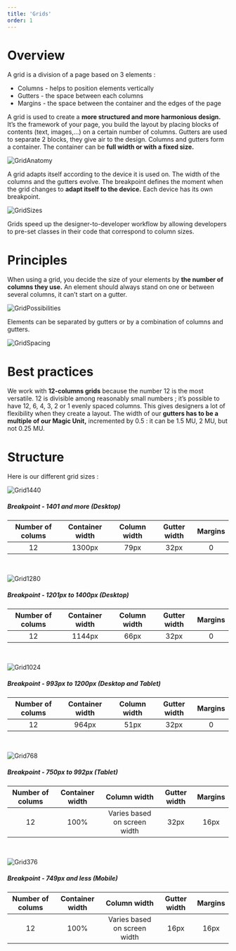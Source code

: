 ```yaml
---
title: 'Grids'
order: 1
---
```


# Overview
A grid is a division of a page based on 3 elements :
* Columns - helps to position elements vertically
* Gutters - the space between each columns
* Margins - the space between the container and the edges of the page

A grid is used to create a **more structured and more harmonious design.** It’s the framework of your page, you build the layout by placing blocks of contents (text, images,…) on a certain number of columns.
Gutters are used to separate 2 blocks, they give air to the design.
Columns and gutters form a container. The container can be **full width or with a fixed size.**

![GridAnatomy](GridAnatomy.png)

A grid adapts itself according to the device it is used on. The width of the columns and the gutters evolve. The breakpoint defines the moment when the grid changes to **adapt itself to the device.** Each device has its own breakpoint.

![GridSizes](GridSizes.png)

Grids speed up the designer-to-developer workflow by allowing developers to pre-set classes in their code that correspond to column sizes.

# Principles
When using a grid, you decide the size of your elements by **the number of columns they use.** An element should always stand on one or between several columns, it can’t start on a gutter.

![GridPossibilities](GridPossibilities.png)

Elements can be separated by gutters or by a combination of columns and gutters.

![GridSpacing](GridSpacing.png)

# Best practices
We work with **12-columns grids** because the number 12 is the most versatile. 12 is divisible among reasonably small numbers ; it’s possible to have 12, 6, 4, 3, 2 or 1 evenly spaced columns. This gives designers a lot of flexibility when they create a layout.
The width of our **gutters has to be a multiple of our Magic Unit,** incremented by 0.5 : it can be 1.5 MU, 2 MU, but not 0.25 MU.

# Structure

Here is our different grid sizes :

![Grid1440](Grid1440.png)

##### Breakpoint - 1401 and more (Desktop)

| Number of colums | Container width | Column width | Gutter width | Margins |
|:----------------:|:---------------:|:------------:|:------------:|:-------:|
|        12        |      1300px     |     79px     |     32px     |    0    |

<br>

![Grid1280](Grid1280.png)

##### Breakpoint - 1201px to 1400px (Desktop)

| Number of colums | Container width | Column width | Gutter width | Margins |
|:----------------:|:---------------:|:------------:|:------------:|:-------:|
|        12        |      1144px     |     66px     |     32px     |    0    |

<br>

![Grid1024](Grid1024.png)

##### Breakpoint - 993px to 1200px (Desktop and Tablet)

| Number of colums | Container width | Column width | Gutter width | Margins |
|:----------------:|:---------------:|:------------:|:------------:|:-------:|
|        12        |       964px     |     51px     |    32px     |     0    |

<br>

![Grid768](Grid768.png)

##### Breakpoint - 750px to 992px (Tablet)

| Number of colums | Container width |         Column width         | Gutter width | Margins |
|:----------------:|:---------------:|:----------------------------:|:------------:|:-------:|
|        12        |       100%      | Varies based on screen width |     32px     |   16px  |

<br>

![Grid376](Grid376.png)

##### Breakpoint - 749px and less (Mobile)

| Number of colums | Container width |         Column width         | Gutter width | Margins |
|:----------------:|:---------------:|:----------------------------:|:------------:|:-------:|
|        12        |       100%      | Varies based on screen width |     16px     |   16px  |

